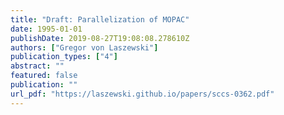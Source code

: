 ```yaml
---
title: "Draft: Parallelization of MOPAC"
date: 1995-01-01
publishDate: 2019-08-27T19:08:08.278610Z
authors: ["Gregor von Laszewski"]
publication_types: ["4"]
abstract: ""
featured: false
publication: ""
url_pdf: "https://laszewski.github.io/papers/sccs-0362.pdf"
---
```


